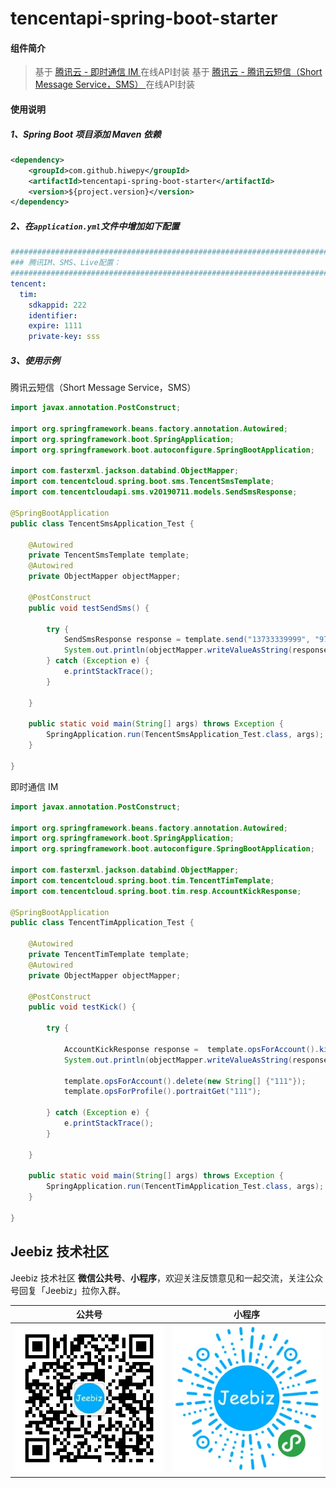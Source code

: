 # tencentapi-spring-boot-starter


#### 组件简介

> 基于 [腾讯云 - 即时通信 IM ](https://cloud.tencent.com/document/product/269/42440) 在线API封装
> 基于 [腾讯云 - 腾讯云短信（Short Message Service，SMS） ](https://cloud.tencent.com/document/product/382/3784) 在线API封装

#### 使用说明

##### 1、Spring Boot 项目添加 Maven 依赖

``` xml
<dependency>
	<groupId>com.github.hiwepy</groupId>
	<artifactId>tencentapi-spring-boot-starter</artifactId>
	<version>${project.version}</version>
</dependency>
```

##### 2、在`application.yml`文件中增加如下配置

```yaml
#################################################################################################
### 腾讯IM、SMS、Live配置：
#################################################################################################
tencent:
  tim:
    sdkappid: 222 
    identifier: 
    expire: 1111
    private-key: sss
```

##### 3、使用示例

腾讯云短信（Short Message Service，SMS）

```java
import javax.annotation.PostConstruct;

import org.springframework.beans.factory.annotation.Autowired;
import org.springframework.boot.SpringApplication;
import org.springframework.boot.autoconfigure.SpringBootApplication;

import com.fasterxml.jackson.databind.ObjectMapper;
import com.tencentcloud.spring.boot.sms.TencentSmsTemplate;
import com.tencentcloudapi.sms.v20190711.models.SendSmsResponse;

@SpringBootApplication
public class TencentSmsApplication_Test {
	
	@Autowired
	private TencentSmsTemplate template;
	@Autowired
	private ObjectMapper objectMapper;
	
	@PostConstruct
	public void testSendSms() {

		try {
			SendSmsResponse response = template.send("13733339999", "9781232", "你好");
			System.out.println(objectMapper.writeValueAsString(response));
		} catch (Exception e) {
			e.printStackTrace();
		}

	}
	
	public static void main(String[] args) throws Exception {
		SpringApplication.run(TencentSmsApplication_Test.class, args);
	}

}
```

即时通信 IM

```java
import javax.annotation.PostConstruct;

import org.springframework.beans.factory.annotation.Autowired;
import org.springframework.boot.SpringApplication;
import org.springframework.boot.autoconfigure.SpringBootApplication;

import com.fasterxml.jackson.databind.ObjectMapper;
import com.tencentcloud.spring.boot.tim.TencentTimTemplate;
import com.tencentcloud.spring.boot.tim.resp.AccountKickResponse;

@SpringBootApplication
public class TencentTimApplication_Test {
	
	@Autowired
	private TencentTimTemplate template;
	@Autowired
	private ObjectMapper objectMapper;
	
	@PostConstruct
	public void testKick() {

		try {

			AccountKickResponse response =  template.opsForAccount().kick("");
			System.out.println(objectMapper.writeValueAsString(response));
			
			template.opsForAccount().delete(new String[] {"111"});
			template.opsForProfile().portraitGet("111");
			
		} catch (Exception e) {
			e.printStackTrace();
		}

	}
	
	public static void main(String[] args) throws Exception {
		SpringApplication.run(TencentTimApplication_Test.class, args);
	}

}
```

## Jeebiz 技术社区

Jeebiz 技术社区 **微信公共号**、**小程序**，欢迎关注反馈意见和一起交流，关注公众号回复「Jeebiz」拉你入群。

|公共号|小程序|
|---|---|
| ![](https://raw.githubusercontent.com/hiwepy/static/main/images/qrcode_for_gh_1d965ea2dfd1_344.jpg)| ![](https://raw.githubusercontent.com/hiwepy/static/main/images/gh_09d7d00da63e_344.jpg)|
